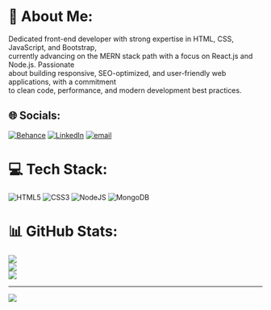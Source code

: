 # 💫 About Me:
Dedicated front-end developer with strong expertise in HTML, CSS, JavaScript, and Bootstrap, <br>currently advancing on the MERN stack path with a focus on React.js and Node.js. Passionate <br>about building responsive, SEO-optimized, and user-friendly web applications, with a commitment <br>to clean code, performance, and modern development best practices.


## 🌐 Socials:
[![Behance](https://img.shields.io/badge/Behance-1769ff?logo=behance&logoColor=white)](https://behance.net/mariammamdouh25) [![LinkedIn](https://img.shields.io/badge/LinkedIn-%230077B5.svg?logo=linkedin&logoColor=white)](https://linkedin.com/in/mariammamdouh-webdeveloper) [![email](https://img.shields.io/badge/Email-D14836?logo=gmail&logoColor=white)](mailto:mariammamdouh977@gmail.com) 

# 💻 Tech Stack:
![HTML5](https://img.shields.io/badge/html5-%23E34F26.svg?style=for-the-badge&logo=html5&logoColor=white) ![CSS3](https://img.shields.io/badge/css3-%231572B6.svg?style=for-the-badge&logo=css3&logoColor=white) ![NodeJS](https://img.shields.io/badge/node.js-6DA55F?style=for-the-badge&logo=node.js&logoColor=white) ![MongoDB](https://img.shields.io/badge/MongoDB-%234ea94b.svg?style=for-the-badge&logo=mongodb&logoColor=white)
# 📊 GitHub Stats:
![](https://github-readme-stats.vercel.app/api?username=mariammamdouh977&theme=cobalt&hide_border=false&include_all_commits=true&count_private=false)<br/>
![](https://nirzak-streak-stats.vercel.app/?user=mariammamdouh977&theme=cobalt&hide_border=false)<br/>
![](https://github-readme-stats.vercel.app/api/top-langs/?username=mariammamdouh977&theme=cobalt&hide_border=false&include_all_commits=true&count_private=false&layout=compact)

---
[![](https://visitcount.itsvg.in/api?id=mariammamdouh977&icon=0&color=0)](https://visitcount.itsvg.in)

<!-- Proudly created with GPRM ( https://gprm.itsvg.in ) -->
